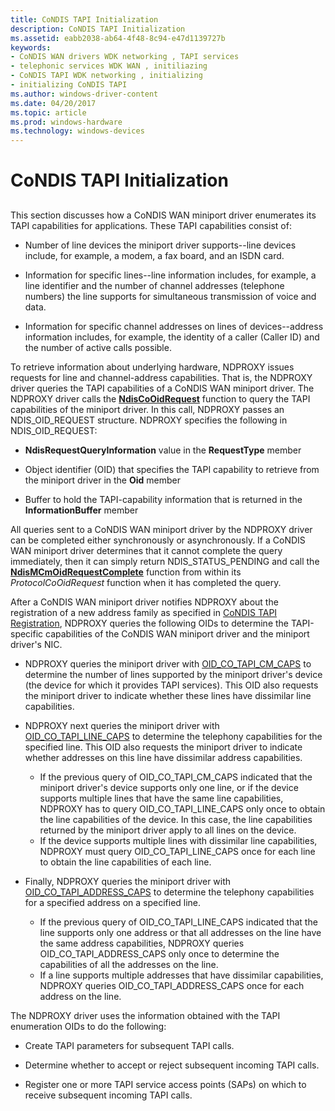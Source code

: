 ```yaml
---
title: CoNDIS TAPI Initialization
description: CoNDIS TAPI Initialization
ms.assetid: eabb2038-ab64-4f48-8c94-e47d1139727b
keywords:
- CoNDIS WAN drivers WDK networking , TAPI services
- telephonic services WDK WAN , initiliazing
- CoNDIS TAPI WDK networking , initializing
- initializing CoNDIS TAPI
ms.author: windows-driver-content
ms.date: 04/20/2017
ms.topic: article
ms.prod: windows-hardware
ms.technology: windows-devices
---
```


# CoNDIS TAPI Initialization


## <a href="" id="ddk-condis-tapi-initialization-ng"></a>


This section discusses how a CoNDIS WAN miniport driver enumerates its TAPI capabilities for applications. These TAPI capabilities consist of:

-   Number of line devices the miniport driver supports--line devices include, for example, a modem, a fax board, and an ISDN card.

-   Information for specific lines--line information includes, for example, a line identifier and the number of channel addresses (telephone numbers) the line supports for simultaneous transmission of voice and data.

-   Information for specific channel addresses on lines of devices--address information includes, for example, the identity of a caller (Caller ID) and the number of active calls possible.

To retrieve information about underlying hardware, NDPROXY issues requests for line and channel-address capabilities. That is, the NDPROXY driver queries the TAPI capabilities of a CoNDIS WAN miniport driver. The NDPROXY driver calls the [**NdisCoOidRequest**](https://msdn.microsoft.com/library/windows/hardware/ff561711) function to query the TAPI capabilities of the miniport driver. In this call, NDPROXY passes an NDIS\_OID\_REQUEST structure. NDPROXY specifies the following in NDIS\_OID\_REQUEST:

-   **NdisRequestQueryInformation** value in the **RequestType** member

-   Object identifier (OID) that specifies the TAPI capability to retrieve from the miniport driver in the **Oid** member

-   Buffer to hold the TAPI-capability information that is returned in the **InformationBuffer** member

All queries sent to a CoNDIS WAN miniport driver by the NDPROXY driver can be completed either synchronously or asynchronously. If a CoNDIS WAN miniport driver determines that it cannot complete the query immediately, then it can simply return NDIS\_STATUS\_PENDING and call the [**NdisMCmOidRequestComplete**](https://msdn.microsoft.com/library/windows/hardware/ff563551) function from within its *ProtocolCoOidRequest* function when it has completed the query.

After a CoNDIS WAN miniport driver notifies NDPROXY about the registration of a new address family as specified in [CoNDIS TAPI Registration](condis-tapi-registration.md), NDPROXY queries the following OIDs to determine the TAPI-specific capabilities of the CoNDIS WAN miniport driver and the miniport driver's NIC.

-   NDPROXY queries the miniport driver with [OID\_CO\_TAPI\_CM\_CAPS](https://msdn.microsoft.com/library/windows/hardware/ff569096) to determine the number of lines supported by the miniport driver's device (the device for which it provides TAPI services). This OID also requests the miniport driver to indicate whether these lines have dissimilar line capabilities.

-   NDPROXY next queries the miniport driver with [OID\_CO\_TAPI\_LINE\_CAPS](https://msdn.microsoft.com/library/windows/hardware/ff569098) to determine the telephony capabilities for the specified line. This OID also requests the miniport driver to indicate whether addresses on this line have dissimilar address capabilities.
    -   If the previous query of OID\_CO\_TAPI\_CM\_CAPS indicated that the miniport driver's device supports only one line, or if the device supports multiple lines that have the same line capabilities, NDPROXY has to query OID\_CO\_TAPI\_LINE\_CAPS only once to obtain the line capabilities of the device. In this case, the line capabilities returned by the miniport driver apply to all lines on the device.
    -   If the device supports multiple lines with dissimilar line capabilities, NDPROXY must query OID\_CO\_TAPI\_LINE\_CAPS once for each line to obtain the line capabilities of each line.
-   Finally, NDPROXY queries the miniport driver with [OID\_CO\_TAPI\_ADDRESS\_CAPS](https://msdn.microsoft.com/library/windows/hardware/ff569095) to determine the telephony capabilities for a specified address on a specified line.
    -   If the previous query of OID\_CO\_TAPI\_LINE\_CAPS indicated that the line supports only one address or that all addresses on the line have the same address capabilities, NDPROXY queries OID\_CO\_TAPI\_ADDRESS\_CAPS only once to determine the capabilities of all the addresses on the line.
    -   If a line supports multiple addresses that have dissimilar capabilities, NDPROXY queries OID\_CO\_TAPI\_ADDRESS\_CAPS once for each address on the line.

The NDPROXY driver uses the information obtained with the TAPI enumeration OIDs to do the following:

-   Create TAPI parameters for subsequent TAPI calls.

-   Determine whether to accept or reject subsequent incoming TAPI calls.

-   Register one or more TAPI service access points (SAPs) on which to receive subsequent incoming TAPI calls.

 

 





